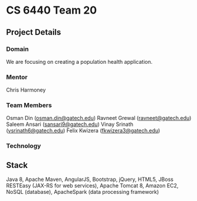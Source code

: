 # CS 6440 Team 20

## Project Details

### Domain

We are focusing on creating a population health application.

### Mentor

Chris Harmoney

### Team Members

Osman Din (osman.din@gatech.edu)
Ravneet Grewal (ravneet@gatech.edu)
Saleem Ansari (sansari9@gatech.edu)
Vinay Srinath (vsrinath6@gatech.edu)
Felix Kwizera (fkwizera3@gatech.edu)

### Technology

## Stack

Java 8, Apache Maven, AngularJS, Bootstrap, jQuery, HTML5, JBoss RESTEasy (JAX-RS for web services), 
Apache Tomcat 8, Amazon EC2, NoSQL (database), ApacheSpark (data processing framework)

